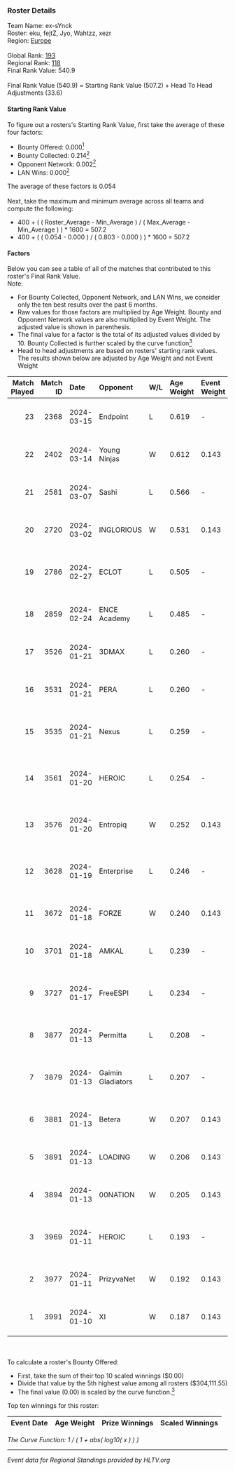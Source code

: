### Roster Details<br />
Team Name: ex-sYnck<br />
Roster: eku, fejtZ, Jyo, Wahtzz, xezr<br />
Region: [Europe]( ../standings_europe.md)<br />
<br />
Global Rank: [193](../standings_global.md)<br />
Regional Rank: [118]( ../standings_europe.md)<br />
Final Rank Value:  540.9<br />
<br />
Final Rank Value (540.9) = Starting Rank Value (507.2) + Head To Head Adjustments (33.6)<br />

#### Starting Rank Value<br />
To figure out a rosters's Starting Rank Value, first take the average of these four factors:<br />
- Bounty Offered: 0.000[<sup>1</sup>](#table2)
- Bounty Collected: 0.214[<sup>2</sup>](#table1)
- Opponent Network: 0.002[<sup>2</sup>](#table1)
- LAN Wins: 0.000[<sup>2</sup>](#table1)

The average of these factors is 0.054<br />
<br />
Next, take the maximum and minimum average across all teams and compute the following:<br />
- 400 + ( ( Roster_Average - Min_Average ) / ( Max_Average - Min_Average ) ) * 1600 = 507.2
- 400 + ( ( 0.054 - 0.000 ) / ( 0.803 - 0.000 ) ) * 1600 = 507.2


#### Factors<br />
Below you can see a table of all of the matches that contributed to this roster's Final Rank Value.<br />
Note:<br />

- For Bounty Collected, Opponent Network, and LAN Wins, we consider only the ten best results over the past 6 months.
- Raw values for those factors are multiplied by Age Weight. Bounty and Opponent Network values are also multiplied by Event Weight. The adjusted value is shown in parenthesis.
- The final value for a factor is the total of its adjusted values divided by 10. Bounty Collected is further scaled by the curve function[<sup>3</sup>](#curveFunction)
- Head to head adjustments are based on rosters' starting rank values. The results shown below are adjusted by Age Weight and not Event Weight
<span id="table1"></span><br />


| Match Played | Match ID | Date       | Opponent          | W/L | Age Weight | Event Weight | Bounty Collected | Opponent Network | LAN Wins  | H2H Adj. | Roster                                   |
| -: | -: | :- | :- | :- | :- | :- | :- | :- | :- | -: | :- |
|           23 |     2368 | 2024-03-15 | Endpoint          | L   | 0.619      | -            | -                | -                | -         |    -2.44 | eku, fejtZ, Jyo, Wahtzz, xezr            |
|           22 |     2402 | 2024-03-14 | Young Ninjas      | W   | 0.612      | 0.143        | 0.023 (0.002)    | 0.020 (0.002)    | 0 (0.000) |    14.93 | eku, fejtZ, Jyo, Wahtzz, xezr            |
|           21 |     2581 | 2024-03-07 | Sashi             | L   | 0.566      | -            | -                | -                | -         |    -0.83 | eku, fejtZ, Jyo, Wahtzz, xezr            |
|           20 |     2720 | 2024-03-02 | INGLORIOUS        | W   | 0.531      | 0.143        | 0.000 (0.000)    | 0.044 (0.003)    | 0 (0.000) |     8.90 | eku, fejtZ, Jyo, Wahtzz, xezr            |
|           19 |     2786 | 2024-02-27 | ECLOT             | L   | 0.505      | -            | -                | -                | -         |    -0.33 | Blytz, Dytor, forsyy, kreaz, nbqq        |
|           18 |     2859 | 2024-02-24 | ENCE Academy      | L   | 0.485      | -            | -                | -                | -         |    -2.60 | eku, fejtZ, Jyo, Wahtzz, xezr            |
|           17 |     3526 | 2024-01-21 | 3DMAX             | L   | 0.260      | -            | -                | -                | -         |    -0.17 | eku, fejtZ, Jyo, Wahtzz, xezr            |
|           16 |     3531 | 2024-01-21 | PERA              | L   | 0.260      | -            | -                | -                | -         |    -0.83 | Aaron, DGL, Kamion, msN, Porya           |
|           15 |     3535 | 2024-01-21 | Nexus             | L   | 0.259      | -            | -                | -                | -         |    -0.95 | BTN, ERSIN, ragga, s0und, XELLOW         |
|           14 |     3561 | 2024-01-20 | HEROIC            | L   | 0.254      | -            | -                | -                | -         |    -0.01 | kyxsan, NertZ, nicoodoz, sjuush, TeSeS   |
|           13 |     3576 | 2024-01-20 | Entropiq          | W   | 0.252      | 0.143        | 0.000 (0.000)    | 0.166 (0.006)    | 0 (0.000) |     5.01 | c0llins, Marix, mwlky, oxygeN, tiziaN    |
|           12 |     3628 | 2024-01-19 | Enterprise        | L   | 0.246      | -            | -                | -                | -         |    -0.56 | bajmi, Demho, ex1st, fr3nd, TOAO         |
|           11 |     3672 | 2024-01-18 | FORZE             | W   | 0.240      | 0.143        | 0.000 (0.000)    | 0.022 (0.001)    | 0 (0.000) |     3.96 | eku, fejtZ, Jyo, Wahtzz, xezr            |
|           10 |     3701 | 2024-01-18 | AMKAL             | L   | 0.239      | -            | -                | -                | -         |    -0.15 | eku, fejtZ, Jyo, Wahtzz, xezr            |
|            9 |     3727 | 2024-01-17 | FreeESPI          | L   | 0.234      | -            | -                | -                | -         |    -4.89 | MAGILA, maty, slokkerR, spardaus, tAk    |
|            8 |     3877 | 2024-01-13 | Permitta          | L   | 0.208      | -            | -                | -                | -         |    -0.62 | eku, fejtZ, Jyo, Wahtzz, xezr            |
|            7 |     3879 | 2024-01-13 | Gaimin Gladiators | L   | 0.207      | -            | -                | -                | -         |    -0.13 | kraghen, Nodios, Patti, Queenix, salazar |
|            6 |     3881 | 2024-01-13 | Betera            | W   | 0.207      | 0.143        | 0.002 (0.000)    | 0.111 (0.003)    | 0 (0.000) |     4.91 | alex666, lollipop21k, MaSvAl, nifee, sad |
|            5 |     3891 | 2024-01-13 | LOADING           | W   | 0.206      | 0.143        | 0.000 (0.000)    | 0.008 (0.000)    | 0 (0.000) |     2.26 | eku, fejtZ, Jyo, Wahtzz, xezr            |
|            4 |     3894 | 2024-01-13 | 00NATION          | W   | 0.205      | 0.143        | 0.000 (0.000)    | 0.016 (0.000)    | 0 (0.000) |     2.95 | eku, fejtZ, Jyo, Wahtzz, xezr            |
|            3 |     3969 | 2024-01-11 | HEROIC            | L   | 0.193      | -            | -                | -                | -         |    -0.01 | kyxsan, NertZ, nicoodoz, sjuush, TeSeS   |
|            2 |     3977 | 2024-01-11 | PrizyvaNet        | W   | 0.192      | 0.143        | 0.000 (0.000)    | 0.007 (0.000)    | 0 (0.000) |     2.14 | eku, fejtZ, Jyo, Wahtzz, xezr            |
|            1 |     3991 | 2024-01-10 | XI                | W   | 0.187      | 0.143        | 0.001 (0.000)    | 0.000 (0.000)    | 0 (0.000) |     3.07 | eku, fejtZ, Jyo, Wahtzz, xezr            |

<br />
<span id="table2"></span><br />
To calculate a roster's Bounty Offered:<br />

- First, take the sum of their top 10 scaled winnings ($0.00)
- Divide that value by the 5th highest value among all rosters ($304,111.55)
- The final value (0.00) is scaled by the curve function.[<sup>3</sup>](#curveFunction)

Top ten winnings for this roster:<br />

| Event Date | Age Weight | Prize Winnings | Scaled Winnings |
| :- | -: | :- | :- |


<span id="curveFunction"></span>_The Curve Function: 1 / ( 1 + abs( log10( x ) ) )_<br />

---
_Event data for Regional Standings provided by HLTV.org_<br />
